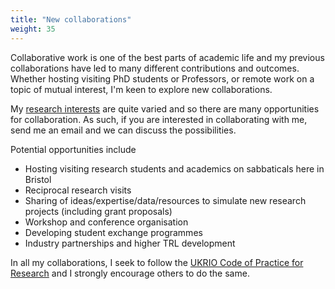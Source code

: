 ```yaml
---
title: "New collaborations"
weight: 35
---
```


Collaborative work is one of the best parts of academic life and my previous collaborations have led to many different contributions and outcomes. Whether hosting visiting PhD students or Professors, or remote work on a topic of mutual interest, I'm keen to explore new collaborations.

My [research interests](../background/) are quite varied and so there are many opportunities for collaboration. As such, if you are interested in collaborating with me, send me an email and we can discuss the possibilities.

Potential opportunities include

- Hosting visiting research students and academics on sabbaticals here in Bristol
- Reciprocal research visits
- Sharing of ideas/expertise/data/resources to simulate new research projects (including grant proposals)
- Workshop and conference organisation
- Developing student exchange programmes
- Industry partnerships and higher TRL development

In all my collaborations, I seek to follow the [UKRIO Code of Practice for Research](../ukrio-code-of-practice/) and I strongly encourage others to do the same.
